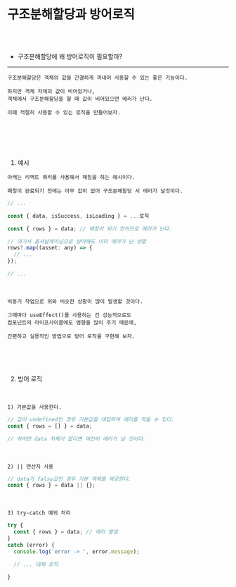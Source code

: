 # 구조분해할당과 방어로직

<br />
<br />

* 구조분해할당에 왜 방어로직이 필요할까?

---

```
구조분해할당은 객체의 값을 간결하게 꺼내어 사용할 수 있는 좋은 기능이다.

하지만 객체 자체의 값이 비어있거나,
객체에서 구조분해할당을 할 때 값이 비어있으면 에러가 난다.

이떄 적절히 사용할 수 있는 로직을 만들어보자.
```

<br />
<br />
<br />
<br />

1. 예시

```
아래는 리액트 쿼리를 사용해서 패칭을 하는 예시이다.

패칭이 완료되기 전에는 아무 값이 없어 구조분해할당 시 에러가 날것이다.
```

```js
// ...

const { data, isSuccess, isLoading } = ...로직

const { rows } = data; // 패칭이 되기 전이므로 에러가 난다.

// 여기서 옵셔널체이닝으로 방어해도 이미 에러가 난 상황
rows?.map((asset: any) => {
  // ...
});

// ...
```

<br />

```
비동기 작업으로 위와 비슷한 상황이 많이 발생할 것이다.

그때마다 useEffect()를 사용하는 건 성능적으로도
컴포넌트의 라이프사이클에도 영향을 많이 주기 때문에,

간편하고 실용적인 방법으로 방어 로직을 구현해 보자.
```

<br />
<br />
<br />

2. 방어 로직

<br />

`1) 기본값을 사용한다.`

```js
// 값이 undefined인 경우 기본값을 대입하여 에러를 막을 수 있다.
const { rows = [] } = data;

// 하지만 data 자체가 없다면 여전히 에러가 날 것이다.
```

<br />

`2) || 연산자 사용`

```js
// data가 falsy값인 경우 기본 객체를 제공한다.
const { rows } = data || {};
```

<br />

`3) try-catch 예외 처리`

```js
try {
  const { rows } = data; // 에러 발생
}
catch (error) {
  console.log('error -> ', error.message);

  // ... 대체 로직

}
```
